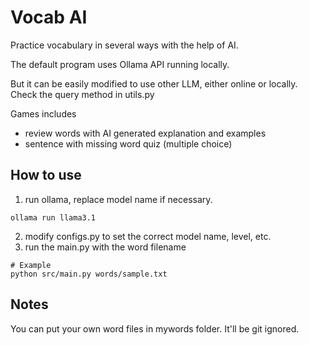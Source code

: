 # Vocab AI
Practice vocabulary in several ways with the help of AI.

The default program uses Ollama API running locally.

But it can be easily modified to use other LLM, either online or locally. Check the query method in utils.py

Games includes
- review words with AI generated explanation and examples
- sentence with missing word quiz (multiple choice)

## How to use
1. run ollama, replace model name if necessary.
```commandline
ollama run llama3.1
```
2. modify configs.py to set the correct model name, level, etc.
3. run the main.py with the word filename
```
# Example
python src/main.py words/sample.txt
```

## Notes
You can put your own word files in mywords folder. It'll be git ignored.
